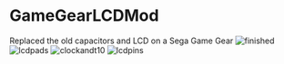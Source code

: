 # GameGearLCDMod
Replaced the old capacitors and LCD on a Sega Game Gear
![finished](https://github.com/cscrosati98/GameGearLCDMod/assets/93940260/587e4918-8158-4078-a96a-577599983381)
![lcdpads](https://github.com/cscrosati98/GameGearLCDMod/assets/93940260/71adf975-d009-4fde-829b-3b05454e87f5)
![clockandt10](https://github.com/cscrosati98/GameGearLCDMod/assets/93940260/269316c6-2df2-4c9b-980a-28decfdbc2bb)
![lcdpins](https://github.com/cscrosati98/GameGearLCDMod/assets/93940260/7bdcef16-981d-4fc8-bf33-d58d89ecd83e)
